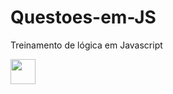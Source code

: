 # Questoes-em-JS

 Treinamento de lógica em Javascript 

<img src="https://cdn.jsdelivr.net/gh/devicons/devicon/icons/javascript/javascript-original.svg" width="40" height="40" />
